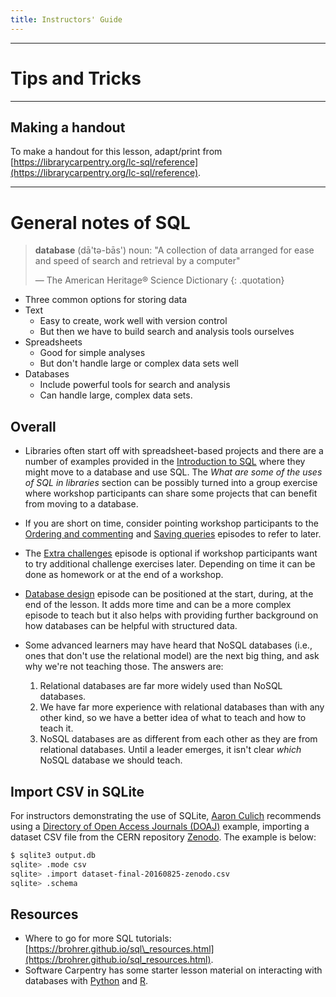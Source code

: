 ```yaml
---
title: Instructors' Guide
---
```


***

# Tips and Tricks

***

## Making a handout

To make a handout for this lesson, adapt/print from [https://librarycarpentry.org/lc-sql/reference](https://librarycarpentry.org/lc-sql/reference).

***

# General notes of SQL

> **database** (dā'tə-bās') noun:
> "A collection of data arranged for ease and speed of search and retrieval by a computer"
> 
> — The American Heritage® Science Dictionary
> {: .quotation}

- Three common options for storing data
- Text
  - Easy to create, work well with version control
  - But then we have to build search and analysis tools ourselves
- Spreadsheets
  - Good for simple analyses
  - But don't handle large or complex data sets well
- Databases
  - Include powerful tools for search and analysis
  - Can handle large, complex data sets.

## Overall

- Libraries often start off with spreadsheet-based projects and there are a number of examples provided in the [Introduction to SQL](https://librarycarpentry.org/lc-sql/01-introduction/index.html) where they might move to a database and use SQL. The *What are some of the uses of SQL in libraries* section can be possibly turned into a group exercise where workshop participants can share some projects that can benefit from moving to a database.

- If you are short on time, consider pointing workshop participants to the [Ordering and commenting](https://librarycarpentry.org/lc-sql/05-ordering-commenting/index.html) and [Saving queries](https://librarycarpentry.org/lc-sql/07-saving-queries/index.html) episodes to refer to later.

- The [Extra challenges](https://librarycarpentry.org/lc-sql/11-extra-challenges/index.html) episode is optional if workshop participants want to try additional challenge exercises later. Depending on time it can be done as homework or at the end of a workshop.

- [Database design](https://librarycarpentry.org/lc-sql/08-database-design/index.html) episode can be positioned at the start, during, at the end of the lesson. It adds more time and can be a more complex episode to teach but it also helps with providing further background on how databases can be helpful with structured data.

- Some advanced learners may have heard that NoSQL databases (i.e., ones that don't use the relational model) are the next big thing, and ask why we're not teaching those.
  The answers are:
  
  1. Relational databases are far more widely used than NoSQL databases.
  2. We have far more experience with relational databases than with any other kind,
    so we have a better idea of what to teach and how to teach it.
  3. NoSQL databases are as different from each other as they are from relational databases.
    Until a leader emerges, it isn't clear *which* NoSQL database we should teach.

## Import CSV in SQLite

For instructors demonstrating the use of SQLite, [Aaron Culich](https://github.com/aculich) recommends using a [Directory of Open Access Journals (DOAJ)](https://doaj.org/) example, importing a dataset CSV file from the CERN repository [Zenodo](https://zenodo.org/). The example is below:

```bash
$ sqlite3 output.db
sqlite> .mode csv
sqlite> .import dataset-final-20160825-zenodo.csv
sqlite> .schema
```

## Resources

- Where to go for more SQL tutorials: [https://brohrer.github.io/sql\_resources.html](https://brohrer.github.io/sql_resources.html).
- Software Carpentry has some starter lesson material on interacting with databases with [Python](https://swcarpentry.github.io/sql-novice-survey/10-prog/index.html) and [R](https://swcarpentry.github.io/sql-novice-survey/11-prog-R/index.html).


